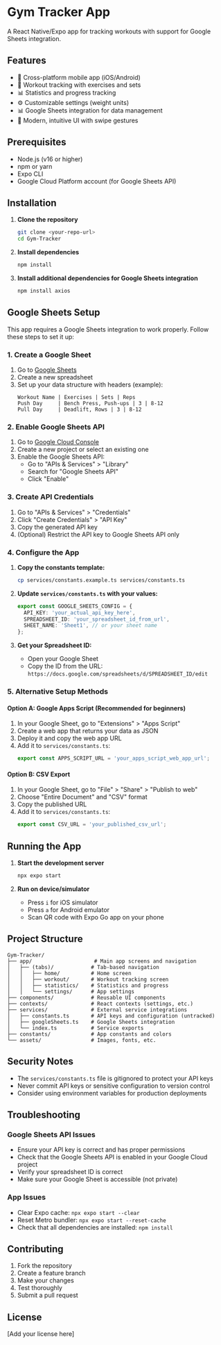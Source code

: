 # Gym Tracker App

A React Native/Expo app for tracking workouts with support for Google Sheets integration.

## Features

- 📱 Cross-platform mobile app (iOS/Android)
- 💪 Workout tracking with exercises and sets
- 📊 Statistics and progress tracking
- ⚙️ Customizable settings (weight units)
- 📊 Google Sheets integration for data management
- 🎨 Modern, intuitive UI with swipe gestures

## Prerequisites

- Node.js (v16 or higher)
- npm or yarn
- Expo CLI
- Google Cloud Platform account (for Google Sheets API)

## Installation

1. **Clone the repository**
   ```bash
   git clone <your-repo-url>
   cd Gym-Tracker
   ```

2. **Install dependencies**
   ```bash
   npm install
   ```

3. **Install additional dependencies for Google Sheets integration**
   ```bash
   npm install axios
   ```

## Google Sheets Setup

This app requires a Google Sheets integration to work properly. Follow these steps to set it up:

### 1. Create a Google Sheet

1. Go to [Google Sheets](https://sheets.google.com)
2. Create a new spreadsheet
3. Set up your data structure with headers (example):
   ```
   Workout Name | Exercises | Sets | Reps
   Push Day     | Bench Press, Push-ups | 3 | 8-12
   Pull Day     | Deadlift, Rows | 3 | 8-12
   ```

### 2. Enable Google Sheets API

1. Go to [Google Cloud Console](https://console.cloud.google.com/)
2. Create a new project or select an existing one
3. Enable the Google Sheets API:
   - Go to "APIs & Services" > "Library"
   - Search for "Google Sheets API"
   - Click "Enable"

### 3. Create API Credentials

1. Go to "APIs & Services" > "Credentials"
2. Click "Create Credentials" > "API Key"
3. Copy the generated API key
4. (Optional) Restrict the API key to Google Sheets API only

### 4. Configure the App

1. **Copy the constants template:**
   ```bash
   cp services/constants.example.ts services/constants.ts
   ```

2. **Update `services/constants.ts` with your values:**
   ```typescript
   export const GOOGLE_SHEETS_CONFIG = {
     API_KEY: 'your_actual_api_key_here',
     SPREADSHEET_ID: 'your_spreadsheet_id_from_url',
     SHEET_NAME: 'Sheet1', // or your sheet name
   };
   ```

3. **Get your Spreadsheet ID:**
   - Open your Google Sheet
   - Copy the ID from the URL: `https://docs.google.com/spreadsheets/d/SPREADSHEET_ID/edit`

### 5. Alternative Setup Methods

#### Option A: Google Apps Script (Recommended for beginners)
1. In your Google Sheet, go to "Extensions" > "Apps Script"
2. Create a web app that returns your data as JSON
3. Deploy it and copy the web app URL
4. Add it to `services/constants.ts`:
   ```typescript
   export const APPS_SCRIPT_URL = 'your_apps_script_web_app_url';
   ```

#### Option B: CSV Export
1. In your Google Sheet, go to "File" > "Share" > "Publish to web"
2. Choose "Entire Document" and "CSV" format
3. Copy the published URL
4. Add it to `services/constants.ts`:
   ```typescript
   export const CSV_URL = 'your_published_csv_url';
   ```

## Running the App

1. **Start the development server**
   ```bash
   npx expo start
   ```

2. **Run on device/simulator**
   - Press `i` for iOS simulator
   - Press `a` for Android emulator
   - Scan QR code with Expo Go app on your phone

## Project Structure

```
Gym-Tracker/
├── app/                    # Main app screens and navigation
│   ├── (tabs)/            # Tab-based navigation
│   │   ├── home/          # Home screen
│   │   ├── workout/       # Workout tracking screen
│   │   ├── statistics/    # Statistics and progress
│   │   └── settings/      # App settings
├── components/            # Reusable UI components
├── contexts/              # React contexts (settings, etc.)
├── services/              # External service integrations
│   ├── constants.ts       # API keys and configuration (untracked)
│   ├── googleSheets.ts    # Google Sheets integration
│   └── index.ts           # Service exports
├── constants/             # App constants and colors
└── assets/                # Images, fonts, etc.
```

## Security Notes

- The `services/constants.ts` file is gitignored to protect your API keys
- Never commit API keys or sensitive configuration to version control
- Consider using environment variables for production deployments

## Troubleshooting

### Google Sheets API Issues
- Ensure your API key is correct and has proper permissions
- Check that the Google Sheets API is enabled in your Google Cloud project
- Verify your spreadsheet ID is correct
- Make sure your Google Sheet is accessible (not private)

### App Issues
- Clear Expo cache: `npx expo start --clear`
- Reset Metro bundler: `npx expo start --reset-cache`
- Check that all dependencies are installed: `npm install`

## Contributing

1. Fork the repository
2. Create a feature branch
3. Make your changes
4. Test thoroughly
5. Submit a pull request

## License

[Add your license here] 
